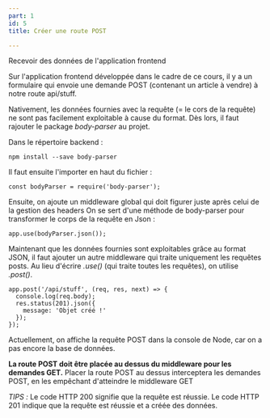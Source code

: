 ```yaml
---
part: 1
id: 5
title: Créer une route POST

---
```

Recevoir des données de l'application frontend

Sur l'application frontend développée dans le cadre de ce cours, il y a un formulaire qui envoie une demande POST (contenant un article à vendre) à notre route api/stuff.

Nativement, les données fournies avec la requête (= le cors de la requête) ne sont pas facilement exploitable à cause du format. Dès lors, il faut rajouter le package _body-parser_ au projet.

Dans le répertoire backend :

    npm install --save body-parser

Il faut ensuite l'importer en haut du fichier :

    const bodyParser = require('body-parser');

Ensuite, on ajoute un middleware global qui doit figurer juste après celui de la gestion des headers On se sert d'une méthode de body-parser pour transformer le corps de la requête en Json :

    app.use(bodyParser.json());

Maintenant que les données fournies sont exploitables grâce au format JSON, il faut ajouter un autre middleware qui traite uniquement les requêtes posts. Au lieu d'écrire _.use()_ (qui traite toutes les requêtes), on utilise _.post()_.

    app.post('/api/stuff', (req, res, next) => {
      console.log(req.body);
      res.status(201).json({
        message: 'Objet créé !'
      });
    });

Actuellement, on affiche la requête POST dans la console de Node, car on a pas encore la base de données.

**La route POST doit être placée au dessus du middleware pour les demandes GET.** Placer la route POST au dessus interceptera les demandes POST, en les empêchant d'atteindre le middleware GET

_TIPS :_ Le code HTTP 200 signifie que la requête est réussie. Le code HTTP 201 indique que la requête est réussie et a créée des données.